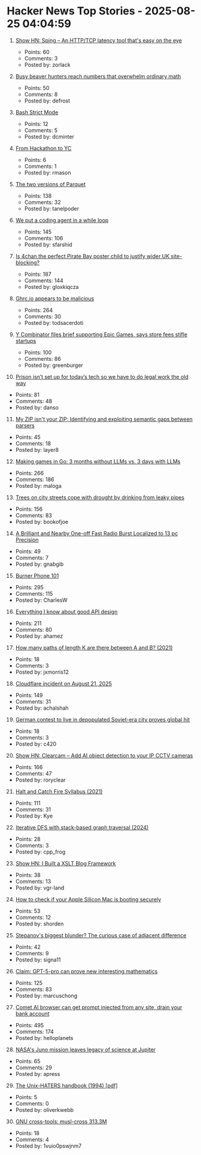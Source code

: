 # Hacker News Top Stories - 2025-08-25 04:04:59

1. [Show HN: Sping – An HTTP/TCP latency tool that's easy on the eye](https://dseltzer.gitlab.io/sping/docs/)
   - Points: 60
   - Comments: 3
   - Posted by: zorlack

2. [Busy beaver hunters reach numbers that overwhelm ordinary math](https://www.quantamagazine.org/busy-beaver-hunters-reach-numbers-that-overwhelm-ordinary-math-20250822/)
   - Points: 50
   - Comments: 8
   - Posted by: defrost

3. [Bash Strict Mode](http://redsymbol.net/articles/unofficial-bash-strict-mode/)
   - Points: 12
   - Comments: 5
   - Posted by: dcminter

4. [From Hackathon to YC](https://www.producthunt.com/p/april-yc-s25/from-hackathon-to-yc)
   - Points: 6
   - Comments: 1
   - Posted by: rmason

5. [The two versions of Parquet](https://www.jeronimo.dev/the-two-versions-of-parquet/)
   - Points: 138
   - Comments: 32
   - Posted by: tanelpoder

6. [We put a coding agent in a while loop](https://github.com/repomirrorhq/repomirror/blob/main/repomirror.md)
   - Points: 145
   - Comments: 106
   - Posted by: sfarshid

7. [Is 4chan the perfect Pirate Bay poster child to justify wider UK site-blocking?](https://torrentfreak.com/uk-govt-finds-ideal-pirate-bay-poster-boy-to-sell-blocking-of-non-pirate-sites-250824/)
   - Points: 187
   - Comments: 144
   - Posted by: gloxkiqcza

8. [Ghrc.io appears to be malicious](https://bmitch.net/blog/2025-08-22-ghrc-appears-malicious/)
   - Points: 264
   - Comments: 30
   - Posted by: todsacerdoti

9. [Y Combinator files brief supporting Epic Games, says store fees stifle startups](https://www.macrumors.com/2025/08/21/y-combinator-epic-games-amicus-brief/)
   - Points: 100
   - Comments: 86
   - Posted by: greenburger

10. [Prison isn’t set up for today’s tech so we have to do legal work the old way](https://prisonjournalismproject.org/2025/08/19/prisons-outdated-technology-hurts-our-chances-at-freedom/)
   - Points: 81
   - Comments: 48
   - Posted by: danso

11. [My ZIP isn't your ZIP: Identifying and exploiting semantic gaps between parsers](https://www.usenix.org/conference/usenixsecurity25/presentation/you)
   - Points: 45
   - Comments: 18
   - Posted by: layer8

12. [Making games in Go: 3 months without LLMs vs. 3 days with LLMs](https://marianogappa.github.io/software/2025/08/24/i-made-two-card-games-in-go/)
   - Points: 266
   - Comments: 186
   - Posted by: maloga

13. [Trees on city streets cope with drought by drinking from leaky pipes](https://www.newscientist.com/article/2487804-trees-on-city-streets-cope-with-drought-by-drinking-from-leaky-pipes/)
   - Points: 156
   - Comments: 83
   - Posted by: bookofjoe

14. [A Brilliant and Nearby One-off Fast Radio Burst Localized to 13 pc Precision](https://iopscience.iop.org/article/10.3847/2041-8213/adf62f)
   - Points: 49
   - Comments: 7
   - Posted by: gnabgib

15. [Burner Phone 101](https://rebeccawilliams.info/burner-phone-101/)
   - Points: 295
   - Comments: 115
   - Posted by: CharlesW

16. [Everything I know about good API design](https://www.seangoedecke.com/good-api-design/)
   - Points: 211
   - Comments: 80
   - Posted by: ahamez

17. [How many paths of length K are there between A and B? (2021)](https://horace.io/walks)
   - Points: 18
   - Comments: 3
   - Posted by: jxmorris12

18. [Cloudflare incident on August 21, 2025](https://blog.cloudflare.com/cloudflare-incident-on-august-21-2025/)
   - Points: 149
   - Comments: 31
   - Posted by: achalshah

19. [German contest to live in depopulated Soviet-era city proves global hit](https://www.theguardian.com/world/2025/aug/21/german-contest-to-live-in-depopulated-soviet-era-city-proves-global-hit)
   - Points: 18
   - Comments: 3
   - Posted by: c420

20. [Show HN: Clearcam – Add AI object detection to your IP CCTV cameras](https://github.com/roryclear/clearcam)
   - Points: 166
   - Comments: 47
   - Posted by: roryclear

21. [Halt and Catch Fire Syllabus (2021)](https://bits.ashleyblewer.com/halt-and-catch-fire-syllabus/)
   - Points: 111
   - Comments: 31
   - Posted by: Kye

22. [Iterative DFS with stack-based graph traversal (2024)](https://dwf.dev/blog/2024/09/23/2024/dfs-iterative-stack-based)
   - Points: 28
   - Comments: 3
   - Posted by: cpp_frog

23. [Show HN: I Built a XSLT Blog Framework](https://vgr.land/content/posts/20250821.xml)
   - Points: 38
   - Comments: 13
   - Posted by: vgr-land

24. [How to check if your Apple Silicon Mac is booting securely](https://eclecticlight.co/2025/08/21/how-to-check-if-your-apple-silicon-mac-is-booting-securely/)
   - Points: 53
   - Comments: 12
   - Posted by: shorden

25. [Stepanov's biggest blunder? The curious case of adjacent difference](https://mmapped.blog/posts/43-stepanovs-biggest-blunder)
   - Points: 42
   - Comments: 9
   - Posted by: signa11

26. [Claim: GPT-5-pro can prove new interesting mathematics](https://twitter.com/SebastienBubeck/status/1958198661139009862)
   - Points: 125
   - Comments: 83
   - Posted by: marcuschong

27. [Comet AI browser can get prompt injected from any site, drain your bank account](https://twitter.com/zack_overflow/status/1959308058200551721)
   - Points: 495
   - Comments: 174
   - Posted by: helloplanets

28. [NASA's Juno mission leaves legacy of science at Jupiter](https://www.scientificamerican.com/article/how-nasas-juno-probe-changed-everything-we-know-about-jupiter/)
   - Points: 65
   - Comments: 29
   - Posted by: apress

29. [The Unix-HATERS handbook (1994) [pdf]](https://simson.net/ref/ugh.pdf)
   - Points: 5
   - Comments: 0
   - Posted by: oliverkwebb

30. [GNU cross-tools: musl-cross 313.3M](https://github.com/cross-tools/musl-cross)
   - Points: 18
   - Comments: 4
   - Posted by: 1vuio0pswjnm7

